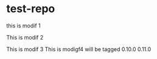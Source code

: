 # test-repo


this is modif 1

This is modif 2

This is modif 3
This is modigf4 will be tagged 0.10.0
0.11.0
